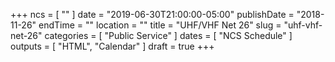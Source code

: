 +++
ncs = [ "" ]
date = "2019-06-30T21:00:00-05:00"
publishDate = "2018-11-26"
endTime = ""
location = ""
title = "UHF/VHF Net 26"
slug = "uhf-vhf-net-26"
categories = [ "Public Service" ]
dates = [ "NCS Schedule" ]
outputs = [ "HTML", "Calendar" ]
draft = true
+++
